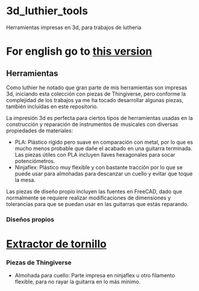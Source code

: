 # 3d_luthier_tools
Herramientas impresas en 3d, para trabajos de lutheria

# For english go to [this version](https://github.com/fede2cr/3d_luthier_tools/blob/master/README.en.md)


## Herramientas
Como luthier he notado que gran parte de mis herramientas son impresas 3d, iniciando esta colección con piezas de Thingiverse, pero conforme la complejidad de los trabajos ya me ha tocado desarrollar algunas piezas, también incluídas en este repositorio.

La impresión 3d es perfecta para ciertos tipos de herramientas usadas en la construcción y reparación de instrumentos de musicales con diversas propiedades de materiales:
* PLA: Plástico rígido pero suave en comparación con metal, por lo que es mucho menos probable que dañe el acabado en una guitarra terminada. Las piezas útiles con PLA incluyen llaves hexagonales para socar potenciómetros.
* Ninjaflex: Plástico muy flexible y con bastante tracción por lo que se puede usar para almohadas para descanzar un cuello y evitar que toque la mesa.

Las piezas de diseño propio incluyen las fuentes en FreeCAD, dado que normalmente se requiere realizar modificaciones de dimensiones y tolerancias para que se puedan usar en las guitarras que estás reparando.

### Diseños propios

# [Extractor de tornillo](https://github.com/fede2cr/3d_luthier_tools/blob/master/screw_extractor_jig/README.md)

### Piezas de Thingiverse
* Almohada para cuello: Parte impresa en ninjaflex u otro filamento flexible, para no rayar la guitarra en lo más mínimo.
